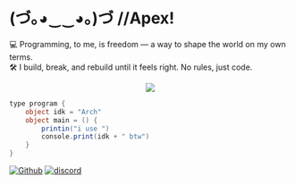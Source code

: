 # (づ｡◕‿‿◕｡)づ //**Apex**!

💻 Programming, to me, is freedom — a way to shape the world on my own terms.  
🛠️ I build, break, and rebuild until it feels right. No rules, just code.  

<p align="center">
  <a href="https://skillicons.dev">
    <img src="https://skillicons.dev/icons?i=linux,windows,arch,css,html,js,ts,cs,py,rust,vscode,visualstudio,bash,dotnet,github,git,ai,ps,obsidian,unity,godot," />
  </a>
</p>

```cs
type program {
    object idk = "Arch"
    object main = () {
        printin("i use ")
        console.print(idk + " btw")
    }
}
```
<a href='https://github.com/ayu-6/' target="_blank"><img alt='Github' src='https://img.shields.io/badge/ayu--6-100000?style=for-the-badge&logo=Github&logoColor=FFFFFF&labelColor=black&color=black'/></a>
<a href='https://discord.com/users/791766917772869643' target="_blank"><img alt='discord' src='https://img.shields.io/badge/gnl8-100000?style=for-the-badge&logo=discord&logoColor=4A7DFF&labelColor=black&color=black'/></a>
